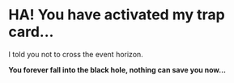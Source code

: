 # HA! You have activated my trap card...

I told you not to cross the event horizon.

**You forever fall into the black hole, nothing can save you now...**
